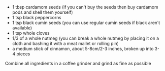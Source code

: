 * 1 tbsp cardamom seeds (if you can't buy the seeds then buy cardamom pods and shell them yourself)
* 1 tsp black peppercorns
* 1 tsp black cumin seeds (you can use regular cumin seeds if black aren't available)
* 1 tsp whole cloves
* 1/3 of a whole nutmeg (you can break a whole nutmeg by placing it on a cloth and bashing it with a meat mallet or rolling pin) 
* a medium stick of cinnamon, about 5-8cm/2-3 inches, broken up into 3-4 pieces

Combine all ingredients in a coffee grinder and grind as fine as possible
